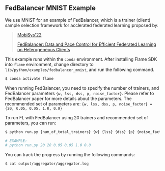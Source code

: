 ## FedBalancer MNIST Example

We use MNIST for an example of FedBalancer, which is a trainer (client) sample selection framework for acclerated federated learning proposed by:

> [MobiSys'22](https://www.sigmobile.org/mobisys/2022/)
>
> [FedBalancer: Data and Pace Control for Efficient Federated Learning on Heterogeneous Clients
](https://arxiv.org/abs/2201.01601)


This example runs within the `conda` environment.
After installing Flame SDK into `flame` environment, change directory to `lib/python/examples/fedbalancer_mnist`, and run the following command.

```bash
$ conda activate flame
```

When running FedBalancer, you need to specify the number of trainers, and FedBalancer parameters `{w, lss, dss, p, noise_factor}`.
Please refer to FedBalancer paper for more details about the parameters.
The recommended set of parameters are: `{w, lss, dss, p, noise_factor} = {20, 0.05, 0.05, 1.0, 0.0}`

To run FL with FedBalancer using 20 trainers and recommended set of parameters, you can run:

```bash
$ python run.py {num_of_total_trainers} {w} {lss} {dss} {p} {noise_factor}

# EXAMPLE:
# python run.py 20 20 0.05 0.05 1.0 0.0
```

You can track the progress by running the following commands:

```bash
$ cat output/aggregator/aggregator.log
```
